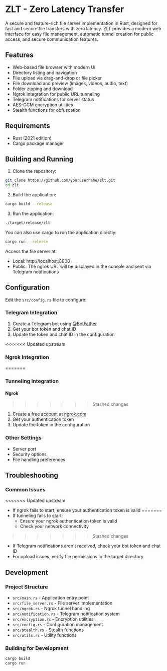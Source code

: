 # ZLT - Zero Latency Transfer

A secure and feature-rich file server implementation in Rust, designed for fast and secure file transfers with zero latency. ZLT provides a modern web interface for easy file management, automatic tunnel creation for public access, and secure communication features.

## Features

- Web-based file browser with modern UI
- Directory listing and navigation
- File upload via drag-and-drop or file picker
- File download and preview (images, videos, audio, text)
- Folder zipping and download
- Ngrok integration for public URL tunneling
- Telegram notifications for server status
- AES-GCM encryption utilities
- Stealth functions for obfuscation

## Requirements

- Rust (2021 edition)
- Cargo package manager

## Building and Running

1. Clone the repository:

```bash
git clone https://github.com/yourusername/zlt.git
cd zlt
```

2. Build the application:

```bash
cargo build --release
```

3. Run the application:

```bash
./target/release/zlt
```

You can also use cargo to run the application directly:

```bash
cargo run --release
```

Access the file server at:
- Local: http://localhost:8000
- Public: The ngrok URL will be displayed in the console and sent via Telegram notifications

## Configuration

Edit the `src/config.rs` file to configure:

### Telegram Integration
1. Create a Telegram bot using [@BotFather](https://t.me/botfather)
2. Get your bot token and chat ID
3. Update the token and chat ID in the configuration

<<<<<<< Updated upstream
### Ngrok Integration
=======
### Tunneling Integration
#### Ngrok
>>>>>>> Stashed changes
1. Create a free account at [ngrok.com](https://ngrok.com)
2. Get your authentication token
3. Update the token in the configuration

### Other Settings
- Server port
- Security options
- File handling preferences

## Troubleshooting

### Common Issues
<<<<<<< Updated upstream
- If ngrok fails to start, ensure your authentication token is valid
=======
- If tunneling fails to start:
  - Ensure your ngrok authentication token is valid
  - Check your network connectivity
>>>>>>> Stashed changes
- If Telegram notifications aren't received, check your bot token and chat ID
- For upload issues, verify file permissions in the target directory

## Development

### Project Structure
- `src/main.rs` - Application entry point
- `src/file_server.rs` - File server implementation
- `src/ngrok.rs` - Ngrok tunnel handling
- `src/notification.rs` - Telegram notification system
- `src/encryption.rs` - Encryption utilities
- `src/config.rs` - Configuration management
- `src/stealth.rs` - Stealth functions
- `src/utils.rs` - Utility functions

### Building for Development

```bash
cargo build
cargo run
```

